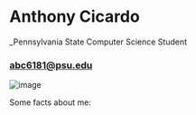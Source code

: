 # Anthony Cicardo 
_Pennsylvania State Computer Science Student
### abc6181@psu.edu 

![image](https://user-images.githubusercontent.com/69987069/158298316-5c0d871b-e1c6-4b54-816b-9d8bd0fccbbf.png)



Some facts about me: 







